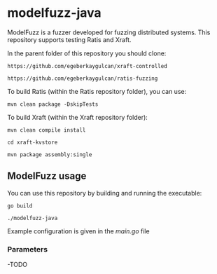 # modelfuzz-java

ModelFuzz is a fuzzer developed for fuzzing distributed systems. This repository supports testing Ratis and Xraft. 

In the parent folder of this repository you should clone:

`https://github.com/egeberkaygulcan/xraft-controlled`

`https://github.com/egeberkaygulcan/ratis-fuzzing`

To build Ratis (within the Ratis repository folder), you can use: 

`mvn clean package -DskipTests`

To build Xraft (within the Xraft repository folder):

`mvn clean compile install`

`cd xraft-kvstore`

`mvn package assembly:single`

## ModelFuzz usage

You can use this repository by building and running the executable:

`go build`

`./modelfuzz-java`

Example configuration is given in the *main.go* file

### Parameters

-TODO

